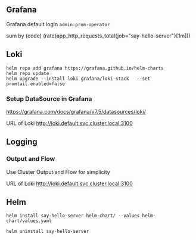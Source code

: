 ## Grafana 

Grafana default login `admin:prom-operator`


sum by (code) (rate(app_http_requests_total{job="say-hello-server"}[1m]))

## Loki

```shell
helm repo add grafana https://grafana.github.io/helm-charts
helm repo update
helm upgrade --install loki grafana/loki-stack   --set promtail.enabled=false
```

### Setup DataSource in Grafana  

https://grafana.com/docs/grafana/v7.5/datasources/loki/

URL of Loki
http://loki.default.svc.cluster.local:3100

## Logging

### Output and Flow

Use Cluster Output and Flow for simplicity

URL of Loki
http://loki.default.svc.cluster.local:3100

## Helm

```shell
helm install say-hello-server helm-chart/ --values helm-chart/values.yaml

helm uninstall say-hello-server
```